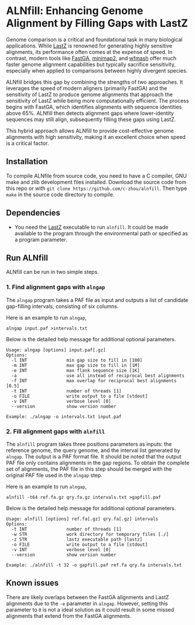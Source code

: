# ALNfill: Enhancing Genome Alignment by Filling Gaps with LastZ

Genome comparison is a critical and foundational task in many biological applications. While [LastZ](https://github.com/lastz/lastz) is renowned for generating highly sensitive alignments, its performance often comes at the expense of speed. In contrast, modern tools like [FastGA](https://github.com/thegenemyers/FASTGA), [minimap2](https://github.com/lh3/minimap2), and [wfmash](https://github.com/waveygang/wfmash) offer much faster genome alignment capabilities but typically sacrifice sensitivity, especially when applied to comparisons between highly divergent species.

ALNfill bridges this gap by combining the strengths of two approaches. It leverages the speed of modern aligners (primarily FastGA) and the sensitivity of LastZ to produce genome alignments that approach the sensitivity of LastZ while being more computationally efficient. The process begins with FastGA, which identifies alignments with sequence identities above 65%. ALNfill then detects alignment gaps where lower-identity sequences may still align, subsequently filling these gaps using LastZ.

This hybrid approach allows ALNfill to provide cost-effective genome alignments with high sensitivity, making it an excellent choice when speed is a critical factor.

## Installation

To compile ALNfile from source code, you need to have a C compiler, GNU make and zlib development files installed. Download the source code from this repo or with `git clone https://github.com/c-zhou/alnfill`. Then type `make` in the source code directory to compile.

## Dependencies

- You need the [LastZ](https://github.com/lastz/lastz) executable to run `alnfill`. It could be made available to the program through the environmental path or specified as a program parameter.

## Run ALNfill

ALNfill can be run in two simple steps.

### 1. Find alignment gaps with `alngap`

The `alngap` program takes a PAF file as input and outputs a list of candidate gap-filling intervals, consisting of six columns.

Here is an example to run `alngap`,
  
    alngap input.paf >intervals.txt

Below is the detailed help message for additional optional parameters.

```
Usage: alngap [options] input.paf[.gz]
Options:
  -l INT               min gap size to fill in [100]
  -m INT               max gap size to fill in [1M]
  -e INT               max flank sequence size [1K]
  -a                   use all instead of reciprocal best alignments
  -f INT               max overlap for reciprocal best alignments [0.5]
  -t INT               number of threads [1]
  -o FILE              write output to a file [stdout]
  -v INT               verbose level [0]
  --version            show version number

Example: ./alngap -o intervals.txt input.paf
```

### 2. Fill alignment gaps with `alnfill`

The `alnfill` program takes three positions parameters as inputs: the reference genome, the query genome, and the interval list generated by `alngap`. The output is a PAF format file. It should be noted that the output PAF file only contains alignments in the gap regions. To obtain the complete set of alignments, the PAF file in this step should be merged with the original PAF file used in the `alngap` step.

Here is an example to run `alngap`,
  
    alnfill -t64 ref.fa.gz qry.fa.gz intervals.txt >gapfill.paf

Below is the detailed help message for additional optional parameters.

```
Usage: alnfill [options] ref.fa[.gz] qry.fa[.gz] intervals
Options:
  -t INT               number of threads [1]
  -w STR               work directory for temporary files [./]
  -z STR               lastz executable path [lastz]
  -o FILE              write output to a file [stdout]
  -v INT               verbose level [0]
  --version            show version number

Example: ./alnfill -t 32 -o gapfill.paf ref.fa qry.fa intervals.txt
```

## Known issues

There are likely overlaps between the FastGA alignments and LastZ alignments due to the `-e` parameter in `alngap`. However, setting this parameter to `0` is not a ideal solution as it could result in some missed alignments that extend from the FastGA alignments.
